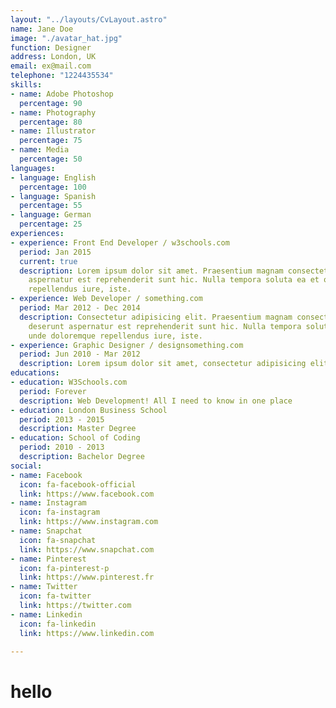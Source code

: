 ```yaml
---
layout: "../layouts/CvLayout.astro"
name: Jane Doe
image: "./avatar_hat.jpg"
function: Designer
address: London, UK
email: ex@mail.com
telephone: "1224435534"
skills:
- name: Adobe Photoshop
  percentage: 90
- name: Photography
  percentage: 80
- name: Illustrator
  percentage: 75
- name: Media
  percentage: 50
languages:
- language: English
  percentage: 100
- language: Spanish
  percentage: 55
- language: German
  percentage: 25
experiences:
- experience: Front End Developer / w3schools.com
  period: Jan 2015
  current: true
  description: Lorem ipsum dolor sit amet. Praesentium magnam consectetur vel in deserunt
    aspernatur est reprehenderit sunt hic. Nulla tempora soluta ea et odio, unde doloremque
    repellendus iure, iste.
- experience: Web Developer / something.com
  period: Mar 2012 - Dec 2014
  description: Consectetur adipisicing elit. Praesentium magnam consectetur vel in
    deserunt aspernatur est reprehenderit sunt hic. Nulla tempora soluta ea et odio,
    unde doloremque repellendus iure, iste.
- experience: Graphic Designer / designsomething.com
  period: Jun 2010 - Mar 2012
  description: Lorem ipsum dolor sit amet, consectetur adipisicing elit.
educations:
- education: W3Schools.com
  period: Forever
  description: Web Development! All I need to know in one place
- education: London Business School
  period: 2013 - 2015
  description: Master Degree
- education: School of Coding
  period: 2010 - 2013
  description: Bachelor Degree
social:
- name: Facebook
  icon: fa-facebook-official
  link: https://www.facebook.com
- name: Instagram
  icon: fa-instagram
  link: https://www.instagram.com
- name: Snapchat
  icon: fa-snapchat
  link: https://www.snapchat.com
- name: Pinterest
  icon: fa-pinterest-p
  link: https://www.pinterest.fr
- name: Twitter
  icon: fa-twitter
  link: https://twitter.com
- name: Linkedin
  icon: fa-linkedin
  link: https://www.linkedin.com

---
```


# hello
